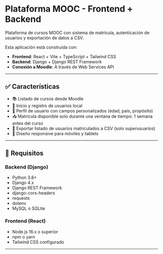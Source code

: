 # Plataforma MOOC - Frontend + Backend

Plataforma de cursos MOOC con sistema de matrícula, autenticación de usuarios y exportación de datos a CSV.

Esta aplicación está construida con:
- **Frontend**: React + Vite + TypeScript + Tailwind CSS
- **Backend**: Django + Django REST Framework
- **Conexión a Moodle**: A través de Web Services API

---

## ✅ Características

- 📚 Listado de cursos desde Moodle
- 🔐 Inicio y registro de usuarios local
- 👤 Perfil de usuario con campos personalizados (edad, país, propósito)
- 📥 Matrícula disponible solo durante una ventana de tiempo: 1 semana antes del curso
- 📁 Exportar listado de usuarios matriculados a CSV (solo superusuarios)
- 📱 Diseño responsive para móviles y tablets

---

## 🧰 Requisitos

### Backend (Django)
- Python 3.8+
- Django 4.x
- Django REST Framework
- django-cors-headers
- requests
- dotenv
- MySQL o SQLite

### Frontend (React)
- Node.js 16.x o superior
- npm o yarn
- Tailwind CSS configurado

---

